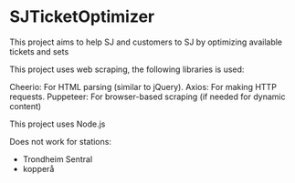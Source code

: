 # SJTicketOptimizer
This project aims to help SJ and customers to SJ by optimizing available tickets and sets

This project uses web scraping, the following libraries is used:

Cheerio: For HTML parsing (similar to jQuery).
Axios: For making HTTP requests.
Puppeteer: For browser-based scraping (if needed for dynamic content)

This project uses Node.js

Does not work for stations:
- Trondheim Sentral
- kopperå
